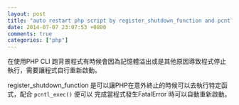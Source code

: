 ```yaml
---
layout: post
title: "auto restart php script by register_shutdown_function and pcntl_exec"
date: 2014-07-07 23:07:53 +0800
comments: true
categories: ["php"]
---
```


在使用PHP CLI 跑背景程式有時候會因為記憶體溢出或是其他原因導致程式停止執行，需要讓程式自行重新啟動。

<!-- more -->

register_shutdown_function 是可以讓PHP在意外終止的時候可以去執行特定函式，配合 `pcntl_exec()` 便可以
完成當程式發生FatalError 時可以自動重新啟動。


<script src="https://gist.github.com/fubuki/e621eb4844a975b9c0e1.js"></script>


